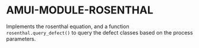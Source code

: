 # AMUI-MODULE-ROSENTHAL

Implements the rosenthal equation, and a function `rosenthal.query_defect()` to query the defect classes based on the process parameters.


